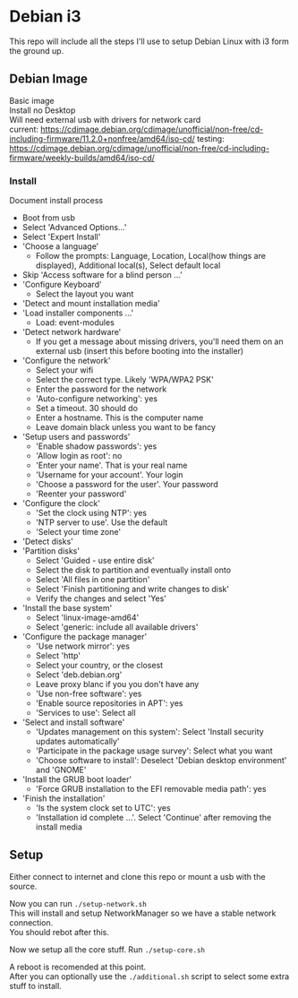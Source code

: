 # Debian i3

This repo will include all the steps I'll use to setup Debian Linux with i3 form
the ground up.

## Debian Image

Basic image  
Install no Desktop  
Will need external usb with drivers for network card  
current: https://cdimage.debian.org/cdimage/unofficial/non-free/cd-including-firmware/11.2.0+nonfree/amd64/iso-cd/
testing: https://cdimage.debian.org/cdimage/unofficial/non-free/cd-including-firmware/weekly-builds/amd64/iso-cd/

### Install

Document install process

 - Boot from usb
 - Select 'Advanced Options...'
 - Select 'Expert Install'
 - 'Choose a language'
   - Follow the prompts: Language, Location,
     Local(how things are displayed),
     Additional local(s), Select default local
 - Skip 'Access software for a blind person ...'
 - 'Configure Keyboard'
   - Select the layout you want
 - 'Detect and mount installation media'
 - 'Load installer components ...'
   - Load: event-modules
 - 'Detect network hardware'
   - If you get a message about missing drivers, you'll need them on an external
     usb (insert this before booting into the installer)
 - 'Configure the network'
   - Select your wifi
   - Select the correct type. Likely 'WPA/WPA2 PSK'
   - Enter the password for the network
   - 'Auto-configure networking': yes
   - Set a timeout. 30 should do
   - Enter a hostname. This is the computer name
   - Leave domain black unless you want to be fancy
 - 'Setup users and passwords'
   - 'Enable shadow passwords': yes
   - 'Allow login as root': no
   - 'Enter your name'. That is your real name
   - 'Username for your account'. Your login
   - 'Choose a password for the user'. Your password
   - 'Reenter your password'
 - 'Configure the clock'
   - 'Set the clock using NTP': yes
   - 'NTP server to use'. Use the default
   - 'Select your time zone'
 - 'Detect disks'
 - 'Partition disks'
   - Select 'Guided - use entire disk'
   - Select the disk to partition and eventually install onto
   - Select 'All files in one partition'
   - Select 'Finish partitioning and write changes to disk'
   - Verify the changes and select 'Yes'
 - 'Install the base system'
   - Select 'linux-image-amd64'
   - Select 'generic: include all available drivers'
 - 'Configure the package manager'
   - 'Use network mirror': yes
   - Select 'http'
   - Select your country, or the closest
   - Select 'deb.debian.org'
   - Leave proxy blanc if you you don't have any
   - 'Use non-free software': yes
   - 'Enable source repositories in APT': yes
   - 'Services to use': Select all
 - 'Select and install software'
   - 'Updates management on this system': Select 'Install security updates automatically'
   - 'Participate in the package usage survey': Select what you want
   - 'Choose software to install': Deselect 'Debian desktop environment' and 'GNOME'
 - 'Install the GRUB boot loader'
   - 'Force GRUB installation to the EFI removable media path': yes
 - 'Finish the installation'
   - 'Is the system clock set to UTC': yes
   - 'Installation id complete ...'. Select 'Continue' after removing the install media

## Setup

Either connect to internet and clone this repo or mount a usb with the source.

Now you can run `./setup-network.sh`  
This will install and setup NetworkManager so we have a stable network connection.  
You should rebot after this.

Now we setup all the core stuff. Run `./setup-core.sh`

A reboot is recomended at this point.  
After you can optionally use the `./additional.sh` script to select some extra stuff  to install.
